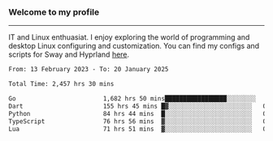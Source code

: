 ### Welcome to my profile

---

IT and Linux enthuasiat. I enjoy exploring the world of programming and desktop Linux configuring and customization. You can find my configs and scripts for Sway and Hyprland [here](https://github.com/uroborosq/mess-of-linux-configurations).

<!-- <div display="block">
 	<img align="left" width="48%" alt="isocalendar" src=".github/metrics/isocalendar_metrics.svg" />
	<img align="center" width="48%" alt="contributions" src=".github/metrics/contributions_metrics.svg" />
	<img align="center" alt="languages" src=".github/metrics/languages_metrics.svg" />
</div> -->

<!-- ![](https://komarev.com/ghpvc/?username=uroborosq&color=success&style=flat-square) -->
<!-- [](https://img.shields.io/github/last-commit/uroborosq/uroborosq?label=Profile%20updated&style=flat-square) -->

<!--START_SECTION:waka-->

```txt
From: 13 February 2023 - To: 20 January 2025

Total Time: 2,457 hrs 30 mins

Go                        1,682 hrs 50 mins█████████████████░░░░░░░░   67.83 %
Dart                      155 hrs 45 mins █▓░░░░░░░░░░░░░░░░░░░░░░░   06.28 %
Python                    84 hrs 44 mins  █░░░░░░░░░░░░░░░░░░░░░░░░   03.42 %
TypeScript                76 hrs 56 mins  ▓░░░░░░░░░░░░░░░░░░░░░░░░   03.10 %
Lua                       71 hrs 51 mins  ▓░░░░░░░░░░░░░░░░░░░░░░░░   02.90 %
```

<!--END_SECTION:waka-->
